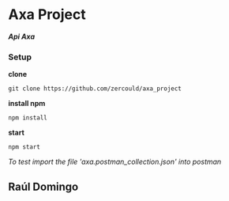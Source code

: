 # Axa Project

***Api Axa***

### Setup

**clone**

```
git clone https://github.com/zercould/axa_project
```

**install npm**

```
npm install
```
**start**

```
npm start
```





*To test import the file 'axa.postman_collection.json' into postman*


## Raúl Domingo


